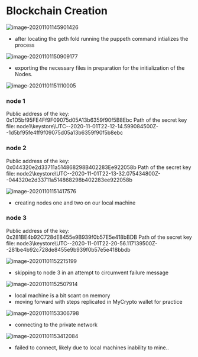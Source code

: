 # Blockchain Creation # 

![image-20201101145901426](C:\Users\Derek\AppData\Roaming\Typora\typora-user-images\image-20201101145901426.png)

- after locating the geth fold running the puppeth command intializes the process

![image-20201101150909177](C:\Users\Derek\AppData\Roaming\Typora\typora-user-images\image-20201101150909177.png)

- exporting the necessary files in preparation for the initialization of the Nodes.

![image-20201101151110005](C:\Users\Derek\AppData\Roaming\Typora\typora-user-images\image-20201101151110005.png)

### node 1 ###

Public address of the key:   0x1D5bf95FE4Ff9F09075d05A13b6359f90f5B8Ebc
Path of the secret key file: node1\keystore\UTC--2020-11-01T22-12-14.599084500Z--1d5bf95fe4ff9f09075d05a13b6359f90f5b8ebc

### node 2 ###

Public address of the key:   0x044320e2d33711a514868298B402283Ee922058b
Path of the secret key file: node2\keystore\UTC--2020-11-01T22-13-32.075434800Z--044320e2d33711a514868298b402283ee922058b

![image-20201101151417576](C:\Users\Derek\AppData\Roaming\Typora\typora-user-images\image-20201101151417576.png)

- creating nodes one and two on our local machine

### node 3 ###

Public address of the key:   0x281BE4b92C728dE8455e9B939f0b57E5e418bBDB
Path of the secret key file: node3\keystore\UTC--2020-11-01T22-20-56.117139500Z--281be4b92c728de8455e9b939f0b57e5e418bbdb

![image-20201101152215199](C:\Users\Derek\AppData\Roaming\Typora\typora-user-images\image-20201101152215199.png)

- skipping to node 3 in an attempt to circumvent failure message

![image-20201101152507914](C:\Users\Derek\AppData\Roaming\Typora\typora-user-images\image-20201101152507914.png)

- local machine is a bit scant on memory 
- moving forward with steps replicated in MyCrypto wallet for practice

![image-20201101153306798](C:\Users\Derek\AppData\Roaming\Typora\typora-user-images\image-20201101153306798.png)

- connecting to the private network

![image-20201101153412084](C:\Users\Derek\AppData\Roaming\Typora\typora-user-images\image-20201101153412084.png)

- failed to connect, likely due to local machines inability to mine..

